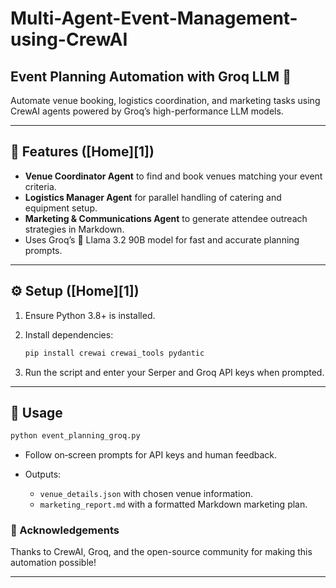 # Multi-Agent-Event-Management-using-CrewAI

## Event Planning Automation with Groq LLM 🚀 

Automate venue booking, logistics coordination, and marketing tasks using CrewAI agents powered by Groq’s high-performance LLM models. 

---

## 🔧 Features ([Home][1])

* **Venue Coordinator Agent** to find and book venues matching your event criteria. 
* **Logistics Manager Agent** for parallel handling of catering and equipment setup. 
* **Marketing & Communications Agent** to generate attendee outreach strategies in Markdown. 
* Uses Groq’s 🦙 Llama 3.2 90B model for fast and accurate planning prompts. 

---

## ⚙️ Setup ([Home][1])

1. Ensure Python 3.8+ is installed. 
2. Install dependencies:

   ```bash
   pip install crewai crewai_tools pydantic
   ```

   
3. Run the script and enter your Serper and Groq API keys when prompted. 

---

## 📖 Usage 

```bash
python event_planning_groq.py
```

* Follow on‑screen prompts for API keys and human feedback. 
* Outputs:

  * `venue_details.json` with chosen venue information.
  * `marketing_report.md` with a formatted Markdown marketing plan. 

### 🎉 Acknowledgements 

Thanks to CrewAI, Groq, and the open-source community for making this automation possible! 

---

